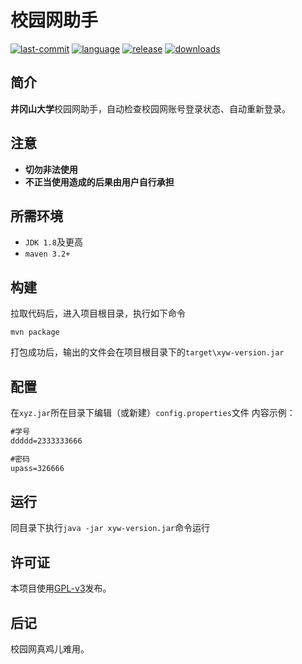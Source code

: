 # 校园网助手

[![last-commit](https://img.shields.io/github/last-commit/lzw-723/xyw)](https://github.com/lzw-723/xyw)
[![language](https://img.shields.io/github/languages/top/lzw-723/xyw)](.)
[![release](https://img.shields.io/github/v/release/lzw-723/xyw?include_prereleases)](https://github.com/lzw-723/xyw/releases)
[![downloads](https://img.shields.io/github/downloads/lzw-723/xyw/total)](https://github.com/lzw-723/xyw/releases)

## 简介

**井冈山大学**校园网助手，自动检查校园网账号登录状态、自动重新登录。

## 注意

* **切勿非法使用**
* **不正当使用造成的后果由用户自行承担**

## 所需环境

* `JDK 1.8`及更高
* `maven 3.2+`

## 构建

拉取代码后，进入项目根目录，执行如下命令

```shell
mvn package
```

打包成功后，输出的文件会在项目根目录下的`target\xyw-version.jar`

## 配置

在`xyz.jar`所在目录下编辑（或新建）`config.properties`文件
内容示例：

```txt
#学号
ddddd=2333333666

#密码
upass=326666
```

## 运行

同目录下执行`java -jar xyw-version.jar`命令运行

## 许可证

本项目使用[GPL-v3](./LICENSE)发布。

## 后记

校园网真鸡儿难用。

